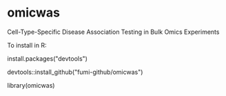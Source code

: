 # omicwas
Cell-Type-Specific Disease Association Testing in Bulk Omics Experiments

To install in R:

install.packages("devtools")

devtools::install_github("fumi-github/omicwas")

library(omicwas)
